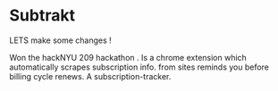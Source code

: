 # Subtrakt

LETS make some changes !

Won the hackNYU 209 hackathon . Is a chrome extension which automatically scrapes subscription info. from sites reminds you before billing cycle renews. A subscription-tracker.
